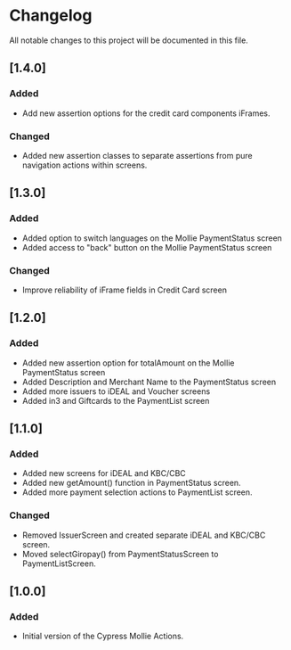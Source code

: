 # Changelog

All notable changes to this project will be documented in this file.

## [1.4.0]

### Added

- Add new assertion options for the credit card components iFrames.

### Changed

- Added new assertion classes to separate assertions from pure navigation actions within screens.

## [1.3.0]

### Added

- Added option to switch languages on the Mollie PaymentStatus screen
- Added access to "back" button on the Mollie PaymentStatus screen

### Changed

- Improve reliability of iFrame fields in Credit Card screen

## [1.2.0]

### Added

- Added new assertion option for totalAmount on the Mollie PaymentStatus screen
- Added Description and Merchant Name to the PaymentStatus screen
- Added more issuers to iDEAL and Voucher screens
- Added in3 and Giftcards to the PaymentList screen

## [1.1.0]

### Added

- Added new screens for iDEAL and KBC/CBC
- Added new getAmount() function in PaymentStatus screen.
- Added more payment selection actions to PaymentList screen.

### Changed

- Removed IssuerScreen and created separate iDEAL and KBC/CBC screen.
- Moved selectGiropay() from PaymentStatusScreen to PaymentListScreen.

## [1.0.0]

### Added

- Initial version of the Cypress Mollie Actions.
